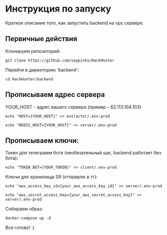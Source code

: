 # Инструкция по запуску

Краткое описание того, как запустить backend на vps сервере.


## Первичные действия
Клонируем репозиторий:

```
git clone https://github.com/saypinkx/HackHunter
```
Перейти в директорию 'backend':
```
cd HackHunter/backend
```
## Прописываем адрес сервера
YOUR_HOST - адрес вашего сервера (пример - 62.113.104.103)
```
echo "HOST={YOUR_HOST}" >> extractor/.env-prod
```
```
echo "REDIS_HOST={YOUR_HOST}" >> server/.env-prod
```

## Прописываем ключи:


Токен для телеграмм бота (необязательный шаг,  backend работает без бота):
```
echo "TOKEN_BOT={YOUR_TOKEN}" >> client/.env-prod
```
Ключи для хранилища S9 (отправлю в тг):
```
echo "aws_access_key_id={your_aws_access_key_id}" >> server/.env-prod
```
```
echo "aws_secret_access_key={your_aws_secret_access_key}" >> server/.env-prod
```
Собираем образ:

```
docker-compose up -d
```
Все готово! :)


